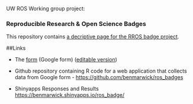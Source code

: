 
UW ROS Working group project:
### Reproducible Research & Open Science Badges

This repository contains [a decriptive page for the RROS badge project](http://htmlpreview.github.io/?https://github.com/sr320/tmp-badge/blob/master/rros-badge-web.html).

##Links

- The [form](https://docs.google.com/forms/d/1WqeQRmPi42pD-OqHxTqfA7aWqgPrkNjV8PTixA-m2sI/viewform?c=0&w=1) (Google form) ([editable version](https://docs.google.com/a/uw.edu/forms/d/1WqeQRmPi42pD-OqHxTqfA7aWqgPrkNjV8PTixA-m2sI/edit))

- Github repository containing R code for a web application that collects data from Google form - <https://github.com/benmarwick/ros_badges>

- Shinyapps Responses and Results <https://benmarwick.shinyapps.io/ros_badge/>








